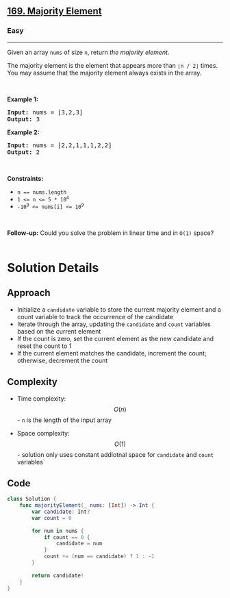 <h2><a href="https://leetcode.com/problems/majority-element/">169. Majority Element</a></h2><h3>Easy</h3><hr><div><p>Given an array <code>nums</code> of size <code>n</code>, return <em>the majority element</em>.</p>

<p>The majority element is the element that appears more than <code>⌊n / 2⌋</code> times. You may assume that the majority element always exists in the array.</p>

<p>&nbsp;</p>
<p><strong class="example">Example 1:</strong></p>
<pre><strong>Input:</strong> nums = [3,2,3]
<strong>Output:</strong> 3
</pre><p><strong class="example">Example 2:</strong></p>
<pre><strong>Input:</strong> nums = [2,2,1,1,1,2,2]
<strong>Output:</strong> 2
</pre>
<p>&nbsp;</p>
<p><strong>Constraints:</strong></p>

<ul>
	<li><code>n == nums.length</code></li>
	<li><code>1 &lt;= n &lt;= 5 * 10<sup>4</sup></code></li>
	<li><code>-10<sup>9</sup> &lt;= nums[i] &lt;= 10<sup>9</sup></code></li>
</ul>

<p>&nbsp;</p>
<strong>Follow-up:</strong> Could you solve the problem in linear time and in <code>O(1)</code> space?</div>

</br>

# Solution Details

## Approach
- Initialize a `candidate` variable to store the current majority element and a count variable to track the occurrence of the candidate
- Iterate through the array, updating the `candidate` and `count` variables based on the current element
- If the count is zero, set the current element as the new candidate and reset the count to 1
- If the current element matches the candidate, increment the count; otherwise, decrement the count

## Complexity
- Time complexity:
$$O(n)$$ - `n` is the length of the input array

- Space complexity:
$$O(1)$$ - solution only uses constant addiotnal space for `candidate` and `count` variables`

## Code
```swift
class Solution {
    func majorityElement(_ nums: [Int]) -> Int {
        var candidate: Int?
        var count = 0
        
        for num in nums {
            if count == 0 {
                candidate = num
            }
            count += (num == candidate) ? 1 : -1
        }
        
        return candidate!
    }
}
```

